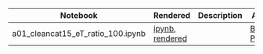
|  Notebook | Rendered   | Description  |  Author |
|---|---|---|---|
| a01_cleancat15_eT_ratio_100.ipynb  | [ipynb](https://github.com/bpRsh/2019_shear_analysis_after_dmstack/blob/master/Jan_2020/a04_jan16/a01_cleancat15_eT_ratio_100.ipynb), [rendered](https://nbviewer.jupyter.org/github/bpRsh/2019_shear_analysis_after_dmstack/blob/master/Jan_2020/a04_jan16/a01_cleancat15_eT_ratio_100.ipynb)  |   | [Bhishan Poudel](https://bhishanpdl.github.io/)  |

